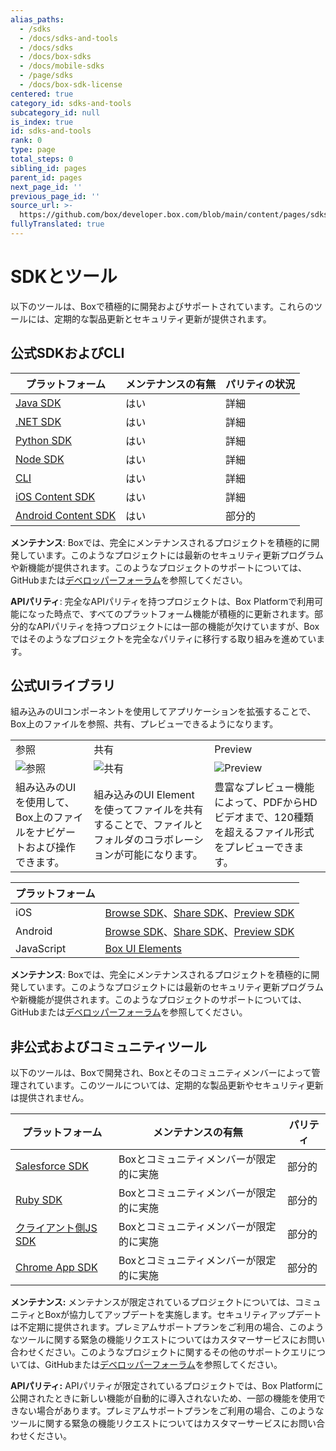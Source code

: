 ```yaml
---
alias_paths:
  - /sdks
  - /docs/sdks-and-tools
  - /docs/sdks
  - /docs/box-sdks
  - /docs/mobile-sdks
  - /page/sdks
  - /docs/box-sdk-license
centered: true
category_id: sdks-and-tools
subcategory_id: null
is_index: true
id: sdks-and-tools
rank: 0
type: page
total_steps: 0
sibling_id: pages
parent_id: pages
next_page_id: ''
previous_page_id: ''
source_url: >-
  https://github.com/box/developer.box.com/blob/main/content/pages/sdks-and-tools/index.md
fullyTranslated: true
---
```

# SDKとツール

以下のツールは、Boxで積極的に開発およびサポートされています。これらのツールには、定期的な製品更新とセキュリティ更新が提供されます。

## 公式SDKおよびCLI

| プラットフォーム                          | メンテナンスの有無 | パリティの状況 |
| --------------------------------- | --------- | ------- |
| [Java SDK][javasdk]               | はい        | 詳細      |
| [.NET SDK][dotnetsdk]             | はい        | 詳細      |
| [Python SDK][pythonsdk]           | はい        | 詳細      |
| [Node SDK][nodesdk]               | はい        | 詳細      |
| [CLI][cli]                        | はい        | 詳細      |
| [iOS Content SDK][iossdk]         | はい        | 詳細      |
| [Android Content SDK][androidsdk] | はい        | 部分的     |

<Message type="notice">

**メンテナンス**: Boxでは、完全にメンテナンスされるプロジェクトを積極的に開発しています。このようなプロジェクトには最新のセキュリティ更新プログラムや新機能が提供されます。このようなプロジェクトのサポートについては、GitHubまたは[デベロッパーフォーラム][forum]を参照してください。

**APIパリティ**: 完全なAPIパリティを持つプロジェクトは、Box Platformで利用可能になった時点で、すべてのプラットフォーム機能が積極的に更新されます。部分的なAPIパリティを持つプロジェクトには一部の機能が欠けていますが、Boxではそのようなプロジェクトを完全なパリティに移行する取り組みを進めています。

</Message>

## 公式UIライブラリ

組み込みのUIコンポーネントを使用してアプリケーションを拡張することで、Box上のファイルを参照、共有、プレビューできるようになります。

<!-- markdownlint-disable line-length -->

|                                        |                                                             |                                                        |
| -------------------------------------- | ----------------------------------------------------------- | ------------------------------------------------------ |
| 参照                                     | 共有                                                          | Preview                                                |
| ![参照][browseimg]                       | ![共有][shareimg]                                             | ![Preview][previewimg]                                 |
| 組み込みのUIを使用して、Box上のファイルをナビゲートおよび操作できます。 | 組み込みのUI Elementを使ってファイルを共有することで、ファイルとフォルダのコラボレーションが可能になります。 | 豊富なプレビュー機能によって、PDFからHDビデオまで、120種類を超えるファイル形式をプレビューできます。 |

| プラットフォーム   |                                                                                                                                                                                     |
| ---------- | ----------------------------------------------------------------------------------------------------------------------------------------------------------------------------------- |
| iOS        | [Browse SDK][iosbrowsesdk]、[Share SDK][iossharesdk]、[Preview SDK][iospreviewsdk]                                                                                                    |
| Android    | [Browse SDK](https://github.com/box/box-android-browse-sdk)、[Share SDK](https://github.com/box/box-android-share-sdk)、[Preview SDK](https://github.com/box/box-android-preview-sdk) |
| JavaScript | [Box UI Elements](guide://embed/ui-elements/)                                                                                                                                       |

<!-- markdownlint-enable line-length -->

<Message type="notice">

**メンテナンス**: Boxでは、完全にメンテナンスされるプロジェクトを積極的に開発しています。このようなプロジェクトには最新のセキュリティ更新プログラムや新機能が提供されます。このようなプロジェクトのサポートについては、GitHubまたは[デベロッパーフォーラム][forum]を参照してください。

</Message>

## 非公式およびコミュニティツール

以下のツールは、Boxで開発され、Boxとそのコミュニティメンバーによって管理されています。このツールについては、定期的な製品更新やセキュリティ更新は提供されません。

<!-- markdownlint-disable line-length -->

| プラットフォーム                        | メンテナンスの有無             | パリティ |
| ------------------------------- | --------------------- | ---- |
| [Salesforce SDK][salesforcesdk] | Boxとコミュニティメンバーが限定的に実施 | 部分的  |
| [Ruby SDK][rubysdk]             | Boxとコミュニティメンバーが限定的に実施 | 部分的  |
| [クライアント側JS SDK][jssdk]          | Boxとコミュニティメンバーが限定的に実施 | 部分的  |
| [Chrome App SDK][chromesdk]     | Boxとコミュニティメンバーが限定的に実施 | 部分的  |

<!-- markdownlint-enable line-length -->

<Message type="notice">

**メンテナンス:** メンテナンスが限定されているプロジェクトについては、コミュニティとBoxが協力してアップデートを実施します。セキュリティアップデートは不定期に提供されます。プレミアムサポートプランをご利用の場合、このようなツールに関する緊急の機能リクエストについてはカスタマーサービスにお問い合わせください。このようなプロジェクトに関するその他のサポートクエリについては、GitHubまたは[デベロッパーフォーラム][forum]を参照してください。

**APIパリティ:** APIパリティが限定されているプロジェクトでは、Box Platformに公開されたときに新しい機能が自動的に導入されないため、一部の機能を使用できない場合があります。プレミアムサポートプランをご利用の場合、このようなツールに関する緊急の機能リクエストについてはカスタマーサービスにお問い合わせください。

</Message>

[javasdk]: https://github.com/box/box-java-sdk

[dotnetsdk]: https://github.com/box/box-windows-sdk-v2

[pythonsdk]: https://github.com/box/box-python-sdk

[nodesdk]: https://github.com/box/box-node-sdk

[iossdk]: https://github.com/box/box-ios-sdk

[androidsdk]: https://github.com/box/box-android-sdk

[cli]: https://github.com/box/boxcli

[forum]: https://community.box.com/t5/Platform-and-Development-Forum/bd-p/DeveloperForum

[browseimg]: ./browse.jpg

[shareimg]: ./share.jpg

[previewimg]: ./preview.jpg

[iosbrowsesdk]: https://github.com/box/box-ios-browse-sdk

[iossharesdk]: https://github.com/box/box-ios-share-sdk

[iospreviewsdk]: https://github.com/box/box-ios-preview-sdk

[salesforcesdk]: https://github.com/box/box-salesforce-sdk

[rubysdk]: https://github.com/cburnette/boxr

[jssdk]: https://github.com/allenmichael/box-javascript-sdk

[chromesdk]: https://github.com/box/Chrome-App-SDK
